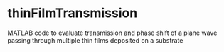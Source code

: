 # thinFilmTransmission
MATLAB code to evaluate transmission and phase shift of a plane wave passing through multiple thin films deposited on a substrate
